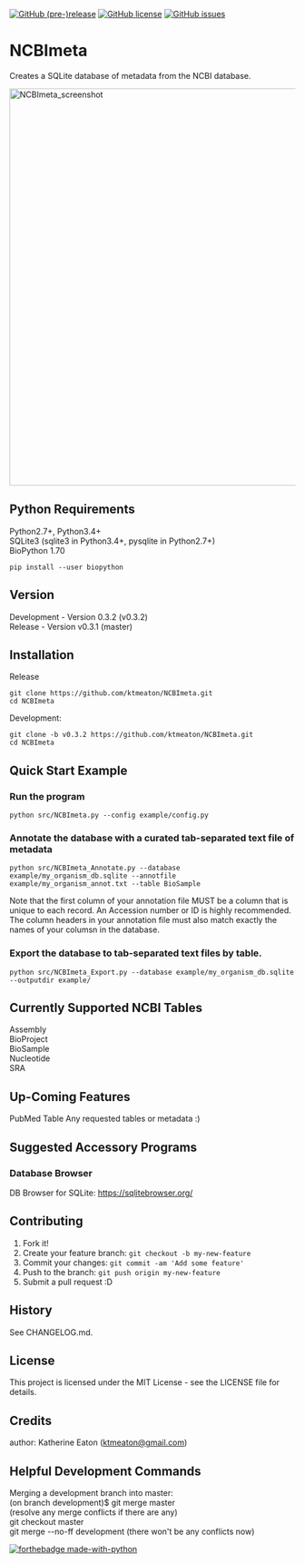 [![GitHub (pre-)release](https://img.shields.io/badge/Release-v0.3.1-red.svg)](https://github.com/ktmeaton/NCBImeta/releases/tag/v0.3.1)
[![GitHub license](https://img.shields.io/dub/l/vibe-d.svg?style=flat)](https://github.com/ktmeaton/NCBImeta/blob/master/LICENSE)
[![GitHub issues](https://img.shields.io/github/issues/ktmeaton/NCBImeta.svg)](https://github.com/ktmeaton/NCBImeta/issues)


# NCBImeta
Creates a SQLite database of metadata from the NCBI database.  


<img src="https://github.com/ktmeaton/NCBImeta/blob/master/NCBImeta_CLI.jpg" alt="NCBImeta_screenshot" width="700px"/> 
 
## Python Requirements
Python2.7+, Python3.4+  
SQLite3 (sqlite3 in Python3.4+, pysqlite in Python2.7+)     
BioPython 1.70    

```
pip install --user biopython 
```

## Version

Development - Version 0.3.2 (v0.3.2)  
Release - Version v0.3.1 (master)


## Installation

Release  
```
git clone https://github.com/ktmeaton/NCBImeta.git   
cd NCBImeta  
```
Development: 
```
git clone -b v0.3.2 https://github.com/ktmeaton/NCBImeta.git   
cd NCBImeta  
```
## Quick Start Example

### Run the program
```
python src/NCBImeta.py --config example/config.py
```

### Annotate the database with a curated tab-separated text file of metadata
```
python src/NCBImeta_Annotate.py --database example/my_organism_db.sqlite --annotfile example/my_organism_annot.txt --table BioSample
```

Note that the first column of your annotation file MUST be a column that is unique to each record. An Accession number or ID is highly recommended. The column headers in your annotation file must also match exactly the names of your columsn in the database.

### Export the database to tab-separated text files by table.
```
python src/NCBImeta_Export.py --database example/my_organism_db.sqlite --outputdir example/
```

## Currently Supported NCBI Tables  
Assembly  
BioProject  
BioSample  
Nucleotide  
SRA  

## Up-Coming Features
PubMed Table 
Any requested tables or metadata :)  

## Suggested Accessory Programs
### Database Browser
DB Browser for SQLite: https://sqlitebrowser.org/  

## Contributing

1. Fork it!
2. Create your feature branch: `git checkout -b my-new-feature`
3. Commit your changes: `git commit -am 'Add some feature'`
4. Push to the branch: `git push origin my-new-feature`
5. Submit a pull request :D

## History

See CHANGELOG.md.

## License

This project is licensed under the MIT License - see the LICENSE file for details.    

## Credits

author: Katherine Eaton (ktmeaton@gmail.com)

## Helpful Development Commands  
Merging a development branch into master:  
        (on branch development)$ git merge master  
        (resolve any merge conflicts if there are any)  
        git checkout master  
        git merge --no-ff development (there won't be any conflicts now)  

[![forthebadge made-with-python](http://ForTheBadge.com/images/badges/made-with-python.svg)](https://www.python.org/)
